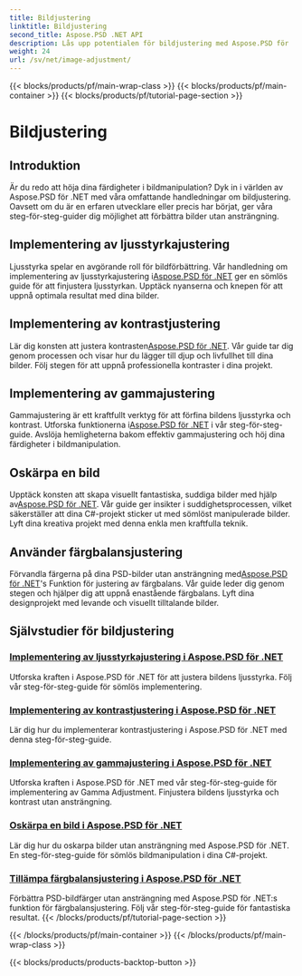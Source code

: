 ```yaml
---
title: Bildjustering
linktitle: Bildjustering
second_title: Aspose.PSD .NET API
description: Lås upp potentialen för bildjustering med Aspose.PSD för .NET. Utforska självstudier om ljusstyrka, kontrast och färgbalans för att bemästra bildmanipulation.
weight: 24
url: /sv/net/image-adjustment/
---
```


{{< blocks/products/pf/main-wrap-class >}}
{{< blocks/products/pf/main-container >}}
{{< blocks/products/pf/tutorial-page-section >}}

# Bildjustering

## Introduktion

Är du redo att höja dina färdigheter i bildmanipulation? Dyk in i världen av Aspose.PSD för .NET med våra omfattande handledningar om bildjustering. Oavsett om du är en erfaren utvecklare eller precis har börjat, ger våra steg-för-steg-guider dig möjlighet att förbättra bilder utan ansträngning.

## Implementering av ljusstyrkajustering

 Ljusstyrka spelar en avgörande roll för bildförbättring. Vår handledning om implementering av ljusstyrkajustering i[Aspose.PSD för .NET](./brightness-adjustment/) ger en sömlös guide för att finjustera ljusstyrkan. Upptäck nyanserna och knepen för att uppnå optimala resultat med dina bilder.

## Implementering av kontrastjustering

 Lär dig konsten att justera kontrasten[Aspose.PSD för .NET](./contrast-adjustment/). Vår guide tar dig genom processen och visar hur du lägger till djup och livfullhet till dina bilder. Följ stegen för att uppnå professionella kontraster i dina projekt.

## Implementering av gammajustering

Gammajustering är ett kraftfullt verktyg för att förfina bildens ljusstyrka och kontrast. Utforska funktionerna i[Aspose.PSD för .NET](./gamma-adjustment/) i vår steg-för-steg-guide. Avslöja hemligheterna bakom effektiv gammajustering och höj dina färdigheter i bildmanipulation.

## Oskärpa en bild

 Upptäck konsten att skapa visuellt fantastiska, suddiga bilder med hjälp av[Aspose.PSD för .NET](./blur-image/). Vår guide ger insikter i suddighetsprocessen, vilket säkerställer att dina C#-projekt sticker ut med sömlöst manipulerade bilder. Lyft dina kreativa projekt med denna enkla men kraftfulla teknik.

## Använder färgbalansjustering

 Förvandla färgerna på dina PSD-bilder utan ansträngning med[Aspose.PSD för .NET](./color-balance-adjustment/)'s Funktion för justering av färgbalans. Vår guide leder dig genom stegen och hjälper dig att uppnå enastående färgbalans. Lyft dina designprojekt med levande och visuellt tilltalande bilder.

## Självstudier för bildjustering
### [Implementering av ljusstyrkajustering i Aspose.PSD för .NET](./brightness-adjustment/)
Utforska kraften i Aspose.PSD för .NET för att justera bildens ljusstyrka. Följ vår steg-för-steg-guide för sömlös implementering.
### [Implementering av kontrastjustering i Aspose.PSD för .NET](./contrast-adjustment/)
Lär dig hur du implementerar kontrastjustering i Aspose.PSD för .NET med denna steg-för-steg-guide.
### [Implementering av gammajustering i Aspose.PSD för .NET](./gamma-adjustment/)
Utforska kraften i Aspose.PSD för .NET med vår steg-för-steg-guide för implementering av Gamma Adjustment. Finjustera bildens ljusstyrka och kontrast utan ansträngning.
### [Oskärpa en bild i Aspose.PSD för .NET](./blur-image/)
Lär dig hur du oskarpa bilder utan ansträngning med Aspose.PSD för .NET. En steg-för-steg-guide för sömlös bildmanipulation i dina C#-projekt.
### [Tillämpa färgbalansjustering i Aspose.PSD för .NET](./color-balance-adjustment/)
Förbättra PSD-bildfärger utan ansträngning med Aspose.PSD för .NET:s funktion för färgbalansjustering. Följ vår steg-för-steg-guide för fantastiska resultat.
{{< /blocks/products/pf/tutorial-page-section >}}

{{< /blocks/products/pf/main-container >}}
{{< /blocks/products/pf/main-wrap-class >}}

{{< blocks/products/products-backtop-button >}}
